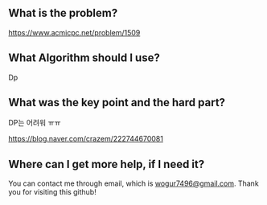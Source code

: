 ## What is the problem?

<https://www.acmicpc.net/problem/1509>

## What Algorithm should I use?

Dp

## What was the key point and the hard part?

DP는 어려워 ㅠㅠ

https://blog.naver.com/crazem/222744670081

## Where can I get more help, if I need it?

You can contact me through email, which is wogur7496@gmail.com.
Thank you for visiting this github!

